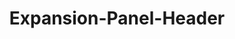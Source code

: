 ---
layout: pattern-lyne.njk
tags: 
    - lyne_components_en
    - lyne_components_expansion_panel_header_en
    - lyne_components_expansion_panel_child_en
title: Expansion-Panel-Header
parent: accordion-folder-lyne_en
order: 240
excludeInNavigation: true
---